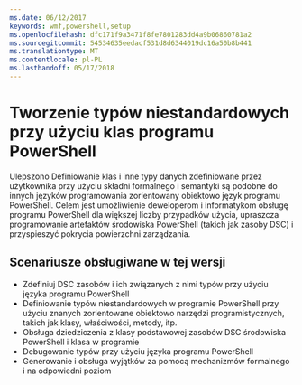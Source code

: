 ```yaml
---
ms.date: 06/12/2017
keywords: wmf,powershell,setup
ms.openlocfilehash: dfc171f9a3471f8fe7801283dd4a9b06860781a2
ms.sourcegitcommit: 54534635eedacf531d8d6344019dc16a50b8b441
ms.translationtype: MT
ms.contentlocale: pl-PL
ms.lasthandoff: 05/17/2018
---
```

# <a name="creating-custom-types-using-powershell-classes"></a>Tworzenie typów niestandardowych przy użyciu klas programu PowerShell

Ulepszono Definiowanie klas i inne typy danych zdefiniowane przez użytkownika przy użyciu składni formalnego i semantyki są podobne do innych języków programowania zorientowany obiektowo język programu PowerShell. Celem jest umożliwienie deweloperom i informatykom obsługę programu PowerShell dla większej liczby przypadków użycia, upraszcza programowanie artefaktów środowiska PowerShell (takich jak zasoby DSC) i przyspieszyć pokrycia powierzchni zarządzania.

## <a name="supported-scenarios-in-this-release"></a>Scenariusze obsługiwane w tej wersji

-   Zdefiniuj DSC zasobów i ich związanych z nimi typów przy użyciu języka programu PowerShell
-   Definiowanie typów niestandardowych w programie PowerShell przy użyciu znanych zorientowane obiektowo narzędzi programistycznych, takich jak klasy, właściwości, metody, itp.
-   Obsługa dziedziczenia z klasy podstawowej zasobów DSC środowiska PowerShell i klasa w programie
-   Debugowanie typów przy użyciu języka programu PowerShell
-   Generowanie i obsługa wyjątków za pomocą mechanizmów formalnego i na odpowiedni poziom
